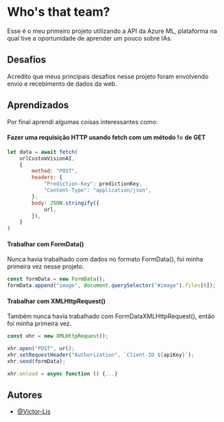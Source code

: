 
# Who's that team?

Esse é o meu primeiro projeto utilizando a API da Azure ML, plataforma na qual tive a oportunidade de aprender um pouco sobre IAs.



## Desafios

Acredito que meus principais desafios nesse projeto foram envolvendo envio e recebimento de dados da web.




## Aprendizados

Por final aprendi algumas coisas interessantes como: 



#### Fazer uma requisição HTTP usando fetch com um método != de GET

```javascript
let data = await fetch(
    urlCustomVisionAI,
    {
        method: "POST",
        headers: {
            "Prediction-Key": predictionKey,
            "Content-Type": "application/json",
        },
        body: JSON.stringify({
            url,
        }),
    }
)
```

#### Trabalhar com FormData()
Nunca havia trabalhado com dados no formato FormData(), foi minha primeira vez nesse projeto.


```javascript
const formData = new FormData();
formData.append("image", document.querySelector("#image").files[0]);
```

#### Trabalhar com XMLHttpRequest()
Também nunca havia trabalhado com FormDataXMLHttpRequest(), então foi minha primeira vez.

```javascript
const xhr = new XMLHttpRequest();

xhr.open("POST", url);
xhr.setRequestHeader("Authorization", `Client-ID ${apiKey}`);
xhr.send(formData);

xhr.onload = async function () {...}
```
## Autores

- [@Victor-Lis](https://github.com/Victor-Lis)

